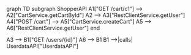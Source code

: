 graph TD
  subgraph ShopperAPI
    A1["GET /cart/c1"] --> A2["CartService.getCartById"]
    A2 --> A3["RestClientService.getUser"]
    A4["POST /cart"] --> A5["CartService.createCart"]
    A5 --> A6["RestClientService.getUser"]
  end

  A3 --> B1["GET /users/{id}"]
  A6 --> B1
  B1 -->|calls| UserdataAPI["UserdataAPI"]
